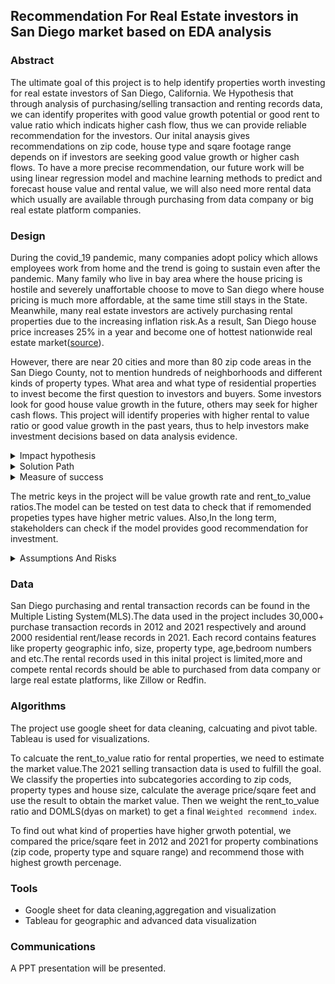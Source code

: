 ## Recommendation For Real Estate investors in San Diego market based on EDA analysis
### Abstract
The ultimate goal of this project is to help identify properties worth investing for real estate investors of San Diego, California. We Hypothesis that through analysis of purchasing/selling transaction and renting records data, we can identify properites with good value growth potential or good rent to value ratio which indicats higher cash flow, thus we can provide reliable recommendation for the investors. Our inital anaysis gives recommendations on zip code, house type and sqare footage range depends on if investors are seeking good value growth or higher cash flows. To have a more precise recommendation, our future work will be using linear regression model and machine learning methods to predict and forecast house value and rental value, we will also need more rental data which usually are available through purchasing from data company or big real estate platform companies.


### Design
During the covid_19 pandemic, many companies adopt policy which allows employees work from home and the trend is going to sustain even after the pandemic. Many family who live in bay area where the house pricing is hostile and severely unaffortable choose to move to San diego where house pricing is much more affordable, at the same time still stays in the State. Meanwhile, many real estate investors are actively purchasing rental properties due to the increasing inflation risk.As a result, San Diego house price increases 25% in a year and become one of hottest nationwide real estate market([source](https://www.sandiegouniontribune.com/business/real-estate/story/2021-07-27/san-diego-home-prices-now-up-25-in-a-year)).

However, there are near 20 cities and more than 80 zip code areas in the San Diego County, not to mention hundreds of neighborhoods and different kinds of property types. What area and what type of residential properties to invest become the first question to investors and buyers. Some investors look for good house value growth in the future, others may seek for higher cash flows. This project will identify properies with higher rental to value ratio or good value growth in the past years, thus to help investors make investment decisions based on data analysis evidence.


<details><summary>Impact hypothesis</summary>

We hypothesize that, through EDA and future regression/maching learning model, the project can recognize the properties (combination with zip code, property type, square footage, and etc) with good investment potentials, so that investors can
-  make investment decisions based on solid scientific research result;
-  save time,engergy and resorce for market researching and make decisions in a timely manner;
- avoid loss due to lack of experience and knowlege about San Diego Real Estate market.

</details>



<details><summary>Solution Path</summary>
The **Technical** solution suggested to use in this project includes:

- Linear regression model to predict house value, so that investors can find properties with better rent_to_value ratio.
- Time series model to forecast future house value, so that investors to find properties with good value growth potentials.
- Clustering Algorithms to help find good substitutes when desired property type is not available on the market.

Other **Non-technical** solutions:
- Seek suggestions from experenced realtors or investors in the San Deigo makret;
- Utilizing common knowlege about real estate investemtn.

</details>

<details>
<summary>Measure of success

The metric keys in the project will be value growth rate and rent_to_value ratios.The model can be tested on test data to check that if remomended propeties types have higher metric values. Also,In the long term, stakeholders can check if the model provides good recommendation for investment.
</summary>
</details>

<details><summary> Assumptions And Risks</summary>


|  Assumption    |   Risk    |
| :------------- | :------------- |
| To calcuate the rent to value ratio, we need to estimate the value of rental property through analyzing/modeling purchasing transaction data. | The accuracies of estimation of rental property value depend on the accuracies of regression and machining learning models. |
| In our inital model,due to limited rental data, we assume location, house type and property size are three biggest elements for deciding property value. In the future work, we should use more features.  |Individual outliers will have big impact on the average rent_to_value ratio for a specific property combination, this should be resolved by complete rental data provided and more complicated features in the future.  |


</details>




### Data
San Diego purchasing and rental transaction records can be found in the Multiple Listing System(MLS).The data used in the project includes 30,000+ purchase transaction records in 2012 and 2021 respectively and around 2000 residential rent/lease records in 2021. Each record contains features like property geographic info, size, property type, age,bedroom numbers and etc.The rental records used in this inital project is limited,more and compete rental records should be able to purchased from data company or large real estate platforms, like Zillow or Redfin.


### Algorithms
The project use google sheet for data cleaning, calcuating and pivot table. Tableau is used for visualizations.

To calcuate the rent_to_value ratio for rental properties, we need to estimate the market value.The 2021 selling transaction data is used to fulfill the goal. We classify the properties into subcategories according to zip cods, property types and house size, calculate the average price/sqare feet and use the result to obtain the market value. Then we weight the rent_to_value ratio and DOMLS(dyas on market) to get a final ```Weighted recommend index```.

To find out what kind of properties have higher grwoth potential, we compared the price/sqare feet in 2012 and 2021 for property combinations (zip code, property type and square range) and recommend those with highest growth percenage.




### Tools
- Google sheet for data cleaning,aggregation and visualization
- Tableau for geographic and advanced data visualization

### Communications
A PPT presentation will be presented.
